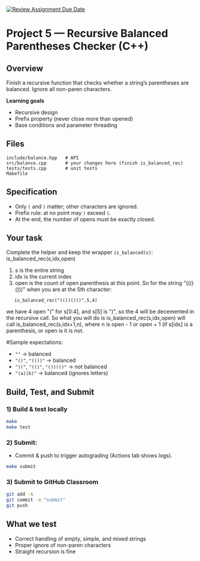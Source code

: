 [![Review Assignment Due Date](https://classroom.github.com/assets/deadline-readme-button-22041afd0340ce965d47ae6ef1cefeee28c7c493a6346c4f15d667ab976d596c.svg)](https://classroom.github.com/a/YuLDpDxo)
# Project 5 — Recursive Balanced Parentheses Checker (C++)

## Overview
Finish a recursive function that checks whether a string’s parentheses are balanced. Ignore all non-paren characters.

**Learning goals**
- Recursive design
- Prefix property (never close more than opened)
- Base conditions and parameter threading

## Files
```
include/balance.hpp   # API
src/balance.cpp       # your changes here (finish is_balanced_rec)
tests/tests.cpp       # unit tests
Makefile
```

## Specification
- Only `(` and `)` matter; other characters are ignored.
- Prefix rule: at no point may `)` exceed `(`.
- At the end, the number of opens must be exactly closed.

## Your task
Complete the helper and keep the wrapper `is_balanced(s)`:
is_balanced_rec(s,idx,open)
1. s is the entire string
2. idx is the current index
3. open is the count of open parenthesis at this point.
So for the string "((()()))" when you are at the 5th character:
```
   is_balanced_rec("((()()))",5,4)
```
we have 4 open "(" for s[0:4], and s[5] is ")", so the 4 will be decemented in the recursive call.
So what you will do is is_balanced_rec(s,idx,open) will call is_balanced_rec(s,idx+1,n), where n is open - 1 or open + 1 (if s[idx] is a parenthesis, or open is it is not.


#Sample expectations:
- `""` → balanced
- `"()"`, `"(())"` → balanced
- `")("`, `"(()"`, `"())(()"` → not balanced
- `"(a)(b)"` → balanced (ignores letters)

## Build, Test, and Submit

### 1) Build & test locally
```bash
make
make test
```

### 2) Submit:
- Commit & push to trigger autograding (Actions tab shows logs).
```bash
make submit
```

### 3) Submit to GitHub Classroom
```bash
git add -A
git commit -m "submit"
git push
```

## What we test
- Correct handling of empty, simple, and mixed strings
- Proper ignore of non-paren characters
- Straight recursion is fine
